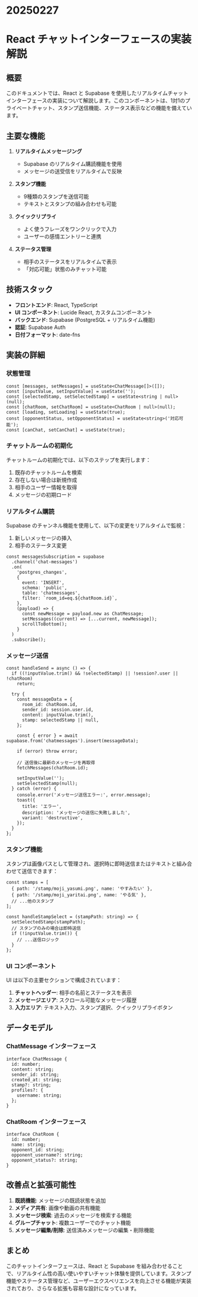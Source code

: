 # 20250227

# React チャットインターフェースの実装解説

## 概要

このドキュメントでは、React と Supabase を使用したリアルタイムチャットインターフェースの実装について解説します。このコンポーネントは、1対1のプライベートチャット、スタンプ送信機能、ステータス表示などの機能を備えています。

## 主要な機能

1. **リアルタイムメッセージング**
   - Supabase のリアルタイム購読機能を使用
   - メッセージの送受信をリアルタイムで反映

2. **スタンプ機能**
   - 9種類のスタンプを送信可能
   - テキストとスタンプの組み合わせも可能

3. **クイックリプライ**
   - よく使うフレーズをワンクリックで入力
   - ユーザーの感情エントリーと連携

4. **ステータス管理**
   - 相手のステータスをリアルタイムで表示
   - 「対応可能」状態のみチャット可能

## 技術スタック

- **フロントエンド**: React, TypeScript
- **UI コンポーネント**: Lucide React, カスタムコンポーネント
- **バックエンド**: Supabase (PostgreSQL + リアルタイム機能)
- **認証**: Supabase Auth
- **日付フォーマット**: date-fns

## 実装の詳細

### 状態管理

```tsx
const [messages, setMessages] = useState<ChatMessage[]>([]);
const [inputValue, setInputValue] = useState('');
const [selectedStamp, setSelectedStamp] = useState<string | null>(null);
const [chatRoom, setChatRoom] = useState<ChatRoom | null>(null);
const [loading, setLoading] = useState(true);
const [opponentStatus, setOpponentStatus] = useState<string>('対応可能');
const [canChat, setCanChat] = useState(true);
```

### チャットルームの初期化

チャットルームの初期化では、以下のステップを実行します：

1. 既存のチャットルームを検索
2. 存在しない場合は新規作成
3. 相手のユーザー情報を取得
4. メッセージの初期ロード

### リアルタイム購読

Supabase のチャンネル機能を使用して、以下の変更をリアルタイムで監視：

1. 新しいメッセージの挿入
2. 相手のステータス変更

```tsx
const messagesSubscription = supabase
  .channel('chat-messages')
  .on(
    'postgres_changes',
    {
      event: 'INSERT',
      schema: 'public',
      table: 'chatmessages',
      filter: `room_id=eq.${chatRoom.id}`,
    },
    (payload) => {
      const newMessage = payload.new as ChatMessage;
      setMessages((current) => [...current, newMessage]);
      scrollToBottom();
    }
  )
  .subscribe();
```

### メッセージ送信

```tsx
const handleSend = async () => {
  if ((!inputValue.trim() && !selectedStamp) || !session?.user || !chatRoom)
    return;

  try {
    const messageData = {
      room_id: chatRoom.id,
      sender_id: session.user.id,
      content: inputValue.trim(),
      stamp: selectedStamp || null,
    };

    const { error } = await supabase.from('chatmessages').insert(messageData);

    if (error) throw error;

    // 送信後に最新のメッセージを再取得
    fetchMessages(chatRoom.id);

    setInputValue('');
    setSelectedStamp(null);
  } catch (error) {
    console.error('メッセージ送信エラー:', error.message);
    toast({
      title: 'エラー',
      description: 'メッセージの送信に失敗しました',
      variant: 'destructive',
    });
  }
};
```

### スタンプ機能

スタンプは画像パスとして管理され、選択時に即時送信またはテキストと組み合わせて送信できます：

```tsx
const stamps = [
  { path: '/stamp/moji_yasumi.png', name: 'やすみたい' },
  { path: '/stamp/moji_yaritai.png', name: 'やる気' },
  // ...他のスタンプ
];

const handleStampSelect = (stampPath: string) => {
  setSelectedStamp(stampPath);
  // スタンプのみの場合は即時送信
  if (!inputValue.trim()) {
    // ...送信ロジック
  }
};
```

### UI コンポーネント

UI は以下の主要セクションで構成されています：

1. **チャットヘッダー**: 相手の名前とステータスを表示
2. **メッセージエリア**: スクロール可能なメッセージ履歴
3. **入力エリア**: テキスト入力、スタンプ選択、クイックリプライボタン

## データモデル

### ChatMessage インターフェース

```tsx
interface ChatMessage {
  id: number;
  content: string;
  sender_id: string;
  created_at: string;
  stamp?: string;
  profiles?: {
    username: string;
  };
}
```

### ChatRoom インターフェース

```tsx
interface ChatRoom {
  id: number;
  name: string;
  opponent_id: string;
  opponent_username?: string;
  opponent_status?: string;
}
```

## 改善点と拡張可能性

1. **既読機能**: メッセージの既読状態を追加
2. **メディア共有**: 画像や動画の共有機能
3. **メッセージ検索**: 過去のメッセージを検索する機能
4. **グループチャット**: 複数ユーザーでのチャット機能
5. **メッセージ編集/削除**: 送信済みメッセージの編集・削除機能

## まとめ

このチャットインターフェースは、React と Supabase を組み合わせることで、リアルタイム性の高い使いやすいチャット体験を提供しています。スタンプ機能やステータス管理など、ユーザーエクスペリエンスを向上させる機能が実装されており、さらなる拡張も容易な設計になっています。
